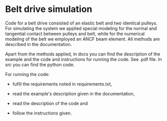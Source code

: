 # Belt drive simulation

Code for a belt drive consisted of an elastic belt and two identical pulleys. For simulating the system we applied special modeling for the normal and tangential contact between pulleys and belt, while for the numerical modeling of the belt we employed an ANCF beam element. All methods are described in the documentation.

Apart from the methods applied, in docs you can find the description of the example and the code and instructions for running the code. See .pdf file. In src you can find the python code.

For running the code:

* fufill the requirements noted in requirements.txt,

* read the example's description given in the documentation, 

* read the description of the code and 

* follow the instructions given.



 

